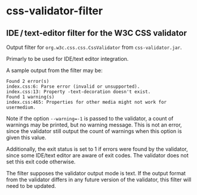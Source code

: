 # css-validator-filter

## IDE / text‑editor filter for the W3C CSS validator

Output filter for `org.w3c.css.css.CssValidator` from `css-validator.jar`.

Primarly to be used for IDE/text editor integration.

A sample output from the filter may be:

    Found 2 error(s)
    index.css:6: Parse error (invalid or unsupported).
    index.css:13: Property -text-decoration doesn't exist.
    Found 1 warning(s)
    index.css:465: Properties for other media might not work for usermedium.

Note if the option `--warning=-1` is passed to the validator, a count of
warnings may be printed, but no warning message. This is not an error, since
the validator still output the count of warnings when this option is given
this value.

Additionally, the exit status is set to 1 if errors were found by the
validator, since some IDE/text editor are aware of exit codes. The validator
does not set this exit code otherwise.

The filter supposes the validator output mode is text. If the output format
from the validator differs in any future version of the validator, this filter
will need to be updated.
